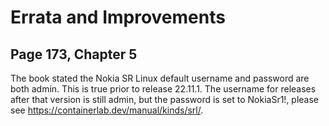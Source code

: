 # Errata and Improvements

## Page 173, Chapter 5
The book stated the Nokia SR Linux default username and password are both admin. This is true prior to release 22.11.1. 
The username for releases after that version is still admin, but the password is set to NokiaSr1!, please see https://containerlab.dev/manual/kinds/srl/.
